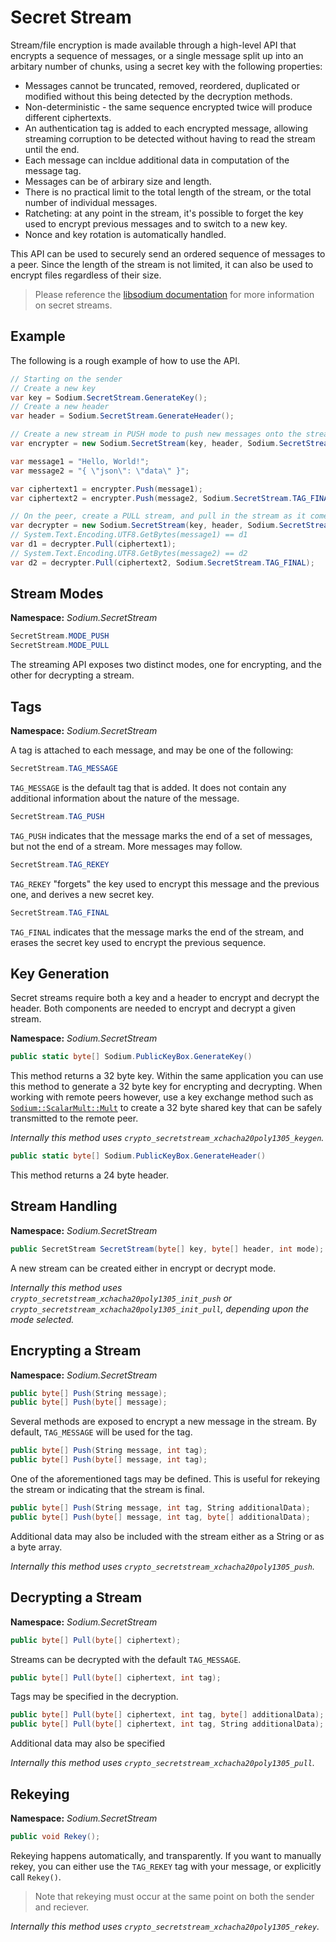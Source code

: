 # Secret Stream

Stream/file encryption is made available through a high-level API that encrypts a sequence of messages, or a single message split up into an arbitary number of chunks, using a secret key with the following properties:

- Messages cannot be truncated, removed, reordered, duplicated or modified without this being detected by the decryption methods.
- Non-deterministic - the same sequence encrypted twice will produce different ciphertexts.
- An authentication tag is added to each encrypted message, allowing streaming corruption to be detected without having to read the stream until the end.
- Each message can incldue additional data in computation of the message tag.
- Messages can be of arbirary size and length.
- There is no practical limit to the total length of the stream, or the total number of individual messages.
- Ratcheting: at any point in the stream, it's possible to forget the key used to encrypt previous messages and to switch to a new key.
- Nonce and key rotation is automatically handled.

This API can be used to securely send an ordered sequence of messages to a peer. Since the length of the stream is not limited, it can also be used to encrypt files regardless of their size. 
> Please reference the [libsodium documentation](https://download.libsodium.org/doc/secret-key_cryptography/secretstream.html) for more information on secret streams.

## Example

The following is a rough example of how to use the API.

```C#
// Starting on the sender
// Create a new key
var key = Sodium.SecretStream.GenerateKey();
// Create a new header
var header = Sodium.SecretStream.GenerateHeader();

// Create a new stream in PUSH mode to push new messages onto the stream.
var encrypter = new Sodium.SecretStream(key, header, Sodium.SecretStream.MODE_PUSH);

var message1 = "Hello, World!";
var message2 = "{ \"json\": \"data\" }";

var ciphertext1 = encrypter.Push(message1);
var ciphertext2 = encrypter.Push(message2, Sodium.SecretStream.TAG_FINAL);

// On the peer, create a PULL stream, and pull in the stream as it comes in from the peer and decrypt it
var decrypter = new Sodium.SecretStream(key, header, Sodium.SecretStream.MODE_PULL);
// System.Text.Encoding.UTF8.GetBytes(message1) == d1
var d1 = decrypter.Pull(ciphertext1);
// System.Text.Encoding.UTF8.GetBytes(message2) == d2
var d2 = decrypter.Pull(ciphertext2, Sodium.SecretStream.TAG_FINAL);
```

## Stream Modes

__Namespace:__ _Sodium.SecretStream_

```C#
SecretStream.MODE_PUSH
SecretStream.MODE_PULL
```

The streaming API exposes two distinct modes, one for encrypting, and the other for decrypting a stream.

## Tags

__Namespace:__ _Sodium.SecretStream_

A tag is attached to each message, and may be one of the following:

```C#
SecretStream.TAG_MESSAGE
```
`TAG_MESSAGE` is the default tag that is added. It does not contain any additional information about the nature of the message.

```C#
SecretStream.TAG_PUSH
```
`TAG_PUSH` indicates that the message marks the end of a set of messages, but not the end of a stream. More messages may follow.

```C#
SecretStream.TAG_REKEY
```
`TAG_REKEY` "forgets" the key used to encrypt this message and the previous one, and derives a new secret key.

```C#
SecretStream.TAG_FINAL
```
`TAG_FINAL` indicates that the message marks the end of the stream, and erases the secret key used to encrypt the previous sequence.


## Key Generation

Secret streams require both a key and a header to encrypt and decrypt the header. Both components are needed to encrypt and decrypt a given stream.

__Namespace:__ _Sodium.SecretStream_

```C#
public static byte[] Sodium.PublicKeyBox.GenerateKey()
```

This method returns a 32 byte key. Within the same application you can use this method to generate a 32 byte key for encrypting and decrypting. When working with remote peers however, use a key exchange method such as [`Sodium::ScalarMult::Mult`](ScalarMult.md) to create a 32 byte shared key that can be safely transmitted to the remote peer.

_Internally this method uses `crypto_secretstream_xchacha20poly1305_keygen`._

```C#
public static byte[] Sodium.PublicKeyBox.GenerateHeader()
```

This method returns a 24 byte header.

## Stream Handling

__Namespace:__ _Sodium.SecretStream_

```C#
public SecretStream SecretStream(byte[] key, byte[] header, int mode);
```

A new stream can be created either in encrypt or decrypt mode.

_Internally this method uses `crypto_secretstream_xchacha20poly1305_init_push` or `crypto_secretstream_xchacha20poly1305_init_pull`, depending upon the mode selected._
## Encrypting a Stream

__Namespace:__ _Sodium.SecretStream_

```C#
public byte[] Push(String message);
public byte[] Push(byte[] message);
```

Several methods are exposed to encrypt a new message in the stream. By default, `TAG_MESSAGE` will be used for the tag.

```C#
public byte[] Push(String message, int tag);
public byte[] Push(byte[] message, int tag);
```

One of the aforementioned tags may be defined. This is useful for rekeying the stream or indicating that the stream is final.

```C#
public byte[] Push(String message, int tag, String additionalData);
public byte[] Push(byte[] message, int tag, byte[] additionalData);
```

Additional data may also be included with the stream either as a String or as a byte array.

_Internally this method uses `crypto_secretstream_xchacha20poly1305_push`._

## Decrypting a Stream

__Namespace:__ _Sodium.SecretStream_

```C#
public byte[] Pull(byte[] ciphertext);
```

Streams can be decrypted with the default `TAG_MESSAGE`.

```C#
public byte[] Pull(byte[] ciphertext, int tag);
```

Tags may be specified in the decryption.

```C#
public byte[] Pull(byte[] ciphertext, int tag, byte[] additionalData);
public byte[] Pull(byte[] ciphertext, int tag, String additionalData);
```

Additional data may also be specified

_Internally this method uses `crypto_secretstream_xchacha20poly1305_pull`._

## Rekeying

__Namespace:__ _Sodium.SecretStream_

```C#
public void Rekey();
```

Rekeying happens automatically, and transparently. If you want to manually rekey, you can either use the `TAG_REKEY` tag with your message, or explicitly call `Rekey()`.

> Note that rekeying must occur at the same point on both the sender and reciever.

_Internally this method uses `crypto_secretstream_xchacha20poly1305_rekey`._